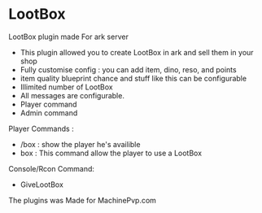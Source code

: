 # LootBox
LootBox plugin made For ark server

- This plugin allowed you to create LootBox in ark and sell them in your shop
- Fully customise config : you can add item, dino, reso, and points
- item quality blueprint chance and stuff like this can be configurable
- Illimited number of LootBox
- All messages are configurable.
- Player command
- Admin command

Player Commands :

- /box : show the player he's availible
- box <BoxName>: This command allow the player to use a LootBox

Console/Rcon Command:

- GiveLootBox <steamId> <BoxName> <Amount>

The plugins was Made for MachinePvp.com
